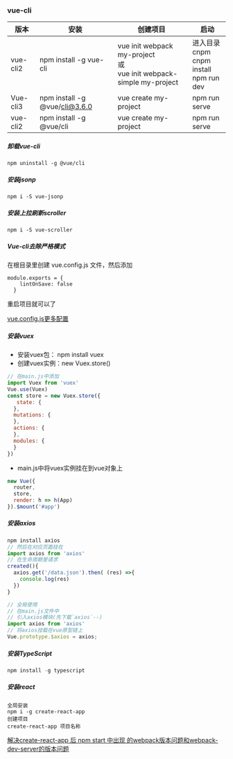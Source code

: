 ### vue-cli

| 版本     | 安装                          | 创建项目                                                     | 启动                                                  |
| -------- | ----------------------------- | ------------------------------------------------------------ | ----------------------------------------------------- |
| vue-cli2 | npm install -g vue-cli        | vue init webpack my-project<br />或<br />vue init webpack-simple my-project | 进入目录<br />cnpm<br />cnpm install<br />npm run dev |
| Vue-cli3 | npm install -g @vue/cli@3.6.0 | vue create my-project                                        | npm run serve                                         |
| vue-cli2 | npm install -g @vue/cli       | vue create my-project                                        | npm run serve                                         |

##### 卸载vue-cli

```
npm uninstall -g @vue/cli
```

##### 安装jsonp

```
npm i -S vue-jsonp
```

##### 安装上拉刷新scroller

```
npm i -S vue-scroller
```

##### Vue-cli去除严格模式

在根目录里创建 vue.config.js 文件，然后添加

```
module.exports = {
    lintOnSave: false
  }
```

  重启项目就可以了

[vue.config.js更多配置](https://www.jianshu.com/p/b358a91bdf2d)

##### 安装vuex

- 安装vuex包： npm install vuex
- 创建vuex实例：new Vuex.store()

```js
// 在main.js中添加
import Vuex from 'vuex'
Vue.use(Vuex)
const store = new Vuex.store({
   state: {
  },
  mutations: {
  },
  actions: {
  },
  modules: {
  }
})
```

- main.js中将vuex实例挂在到vue对象上

```js
new Vue({
  router,
  store,
  render: h => h(App)
}).$mount('#app')
```

##### 安装axios

```js
npm install axios
// 然后在对应页面挂在
import axios from 'axios'
// 在生命周期里请求
created(){
  axios.get('/data.json').then( (res) =>{
    console.log(res)
  })
}

// 全局使用
// 在main.js文件中
// 引入axios模块(先下载`axios`--)
import axios from 'axios'
// 将axios挂载在vue原型链上
Vue.prototype.$axios = axios;
```

##### 安装TypeScript

```js
npm install -g typescript
```

##### 安装react

```
全局安装
npm i -g create-react-app
创建项目
create-react-app 项目名称
```

[解决create-react-app 后 npm start 中出现 的webpack版本问题和webpack-dev-server的版本问题](https://www.cnblogs.com/donghezi/p/10234721.htm)



